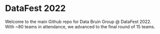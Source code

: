 # DataFest 2022
Welcome to the main Github repo for Data Bruin Group @ DataFest 2022.
With ~80 teams in attendance, we advanced to the final round of 15 teams.
